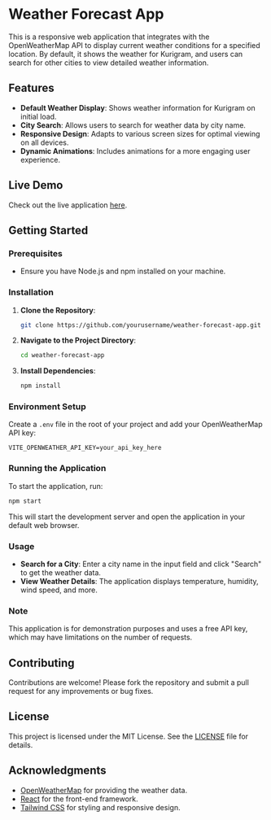 # Weather Forecast App

This is a responsive web application that integrates with the OpenWeatherMap API to display current weather conditions for a specified location. By default, it shows the weather for Kurigram, and users can search for other cities to view detailed weather information.

## Features

- **Default Weather Display**: Shows weather information for Kurigram on initial load.
- **City Search**: Allows users to search for weather data by city name.
- **Responsive Design**: Adapts to various screen sizes for optimal viewing on all devices.
- **Dynamic Animations**: Includes animations for a more engaging user experience.

## Live Demo

Check out the live application [here](https://zero-byte-weather-app-tajbir.web.app/).

## Getting Started

### Prerequisites

- Ensure you have Node.js and npm installed on your machine.

### Installation

1. **Clone the Repository**:

   ```bash
   git clone https://github.com/yourusername/weather-forecast-app.git
   ```

2. **Navigate to the Project Directory**:

   ```bash
   cd weather-forecast-app
   ```

3. **Install Dependencies**:

   ```bash
   npm install
   ```

### Environment Setup

Create a `.env` file in the root of your project and add your OpenWeatherMap API key:

```plaintext
VITE_OPENWEATHER_API_KEY=your_api_key_here
```

### Running the Application

To start the application, run:

```bash
npm start
```

This will start the development server and open the application in your default web browser.

### Usage

- **Search for a City**: Enter a city name in the input field and click "Search" to get the weather data.
- **View Weather Details**: The application displays temperature, humidity, wind speed, and more.

### Note

This application is for demonstration purposes and uses a free API key, which may have limitations on the number of requests.

## Contributing

Contributions are welcome! Please fork the repository and submit a pull request for any improvements or bug fixes.

## License

This project is licensed under the MIT License. See the [LICENSE](LICENSE) file for details.

## Acknowledgments

- [OpenWeatherMap](https://openweathermap.org/) for providing the weather data.
- [React](https://reactjs.org/) for the front-end framework.
- [Tailwind CSS](https://tailwindcss.com/) for styling and responsive design.